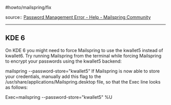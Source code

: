 #howto/mailspring/fix

source:: [Password Management Error - Help - Mailspring Community](https://community.getmailspring.com/t/password-management-error/199)
___

## KDE 6

On KDE 6 you might need to force Mailspring to use the kwallet5 instead of kwallet6. Try running Mailspring from the terminal while forcing Mailspring to encrypt your passwords using the kwallet5 backend:

mailspring --password-store="kwallet5"
If Mailspring is now able to store your credentials, manually add this flag to the /usr/share/applications/Mailspring.desktop file, so that the Exec line looks as follows:

Exec=mailspring --password-store="kwallet5" %U
